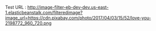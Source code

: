 Test URL : http://image-filter-eb-dev-dev.us-east-1.elasticbeanstalk.com/filteredimage?image_url=https://cdn.pixabay.com/photo/2017/04/03/15/52/love-you-2198772_960_720.png